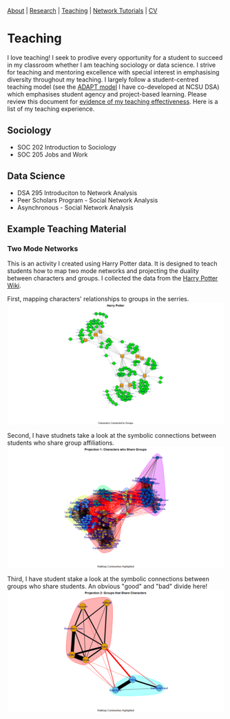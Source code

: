 [About](https://Tom-R-Leppard.github.io/) | [Research](/research.md) | [Teaching](/teaching.md) | [Network Tutorials](/network_tutorials.md) | [CV](/cv.pdf)

# Teaching
I love teaching! I seek to prodive every opportunity for a student to succeed in my classroom whether I am teaching sociology or data science. I strive for teaching and mentoring excellence with special interest in emphasising diversity throughout my teaching. I largely follow a student-centred teaching model (see the [ADAPT model](https://datascienceacademy.ncsu.edu/courses/course-model/) I have co-developed at NCSU DSA) which emphasises student agency and project-based learning. Please review this document for [evidence of my teaching effectiveness](/Effectivness_of_Teaching.pdf). Here is a list of my teaching experience. 

## Sociology 
- SOC 202 Introduction to Sociology
- SOC 205 Jobs and Work

## Data Science
- DSA 295 Introduciton to Network Analysis
- Peer Scholars Program - Social Network Analysis
- Asynchronous - Social Network Analysis
  
## Example Teaching Material
### Two Mode Networks
This is an activity I created using Harry Potter data. It is designed to teach students how to map two mode networks and projecting the duality between characters and groups. I collected the data from the [Harry Potter Wiki](https://harrypotter.fandom.com/wiki/Main_Page).

First, mapping characters' relationships to groups in the serries. 
![Harry Potter Two Mode](/asset/HP_Two_Mode.png)

Second, I have studnets take a look at the symbolic connections between students who share group affiliations. 
![Projection 1: Characters](/asset/Projection1_Characters_groups_Walktrap.png)

Third, I have student stake a look at the symbolic connections between groups who share students. An obvious "good" and "bad" divide here!  
![Projection 2: Groups](/asset/Projection2_Groups_Characters_Walktrap.png)


